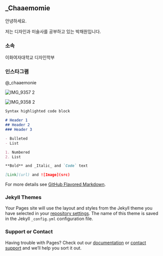 ## _Chaaemomie

안녕하세요. 

저는 디자인과 미술사를 공부하고 있는 박채원입니다.

### 소속

이화여자대학교 디자인학부

### 인스타그램

@_chaaemonie

![IMG_9357 2](https://user-images.githubusercontent.com/90588548/133020981-857835a7-0dda-4ec9-8873-d5bf8c830363.jpg)

![IMG_9358 2](https://user-images.githubusercontent.com/90588548/133020990-2aef191e-8326-459f-8b5b-76703c1bba37.jpg)



```markdown
Syntax highlighted code block

# Header 1
## Header 2
### Header 3

- Bulleted
- List

1. Numbered
2. List

**Bold** and _Italic_ and `Code` text

[Link](url) and ![Image](src)
```

For more details see [GitHub Flavored Markdown](https://guides.github.com/features/mastering-markdown/).

### Jekyll Themes

Your Pages site will use the layout and styles from the Jekyll theme you have selected in your [repository settings](https://github.com/chaaemonie/chaaemonie.github.io/settings/pages). The name of this theme is saved in the Jekyll `_config.yml` configuration file.

### Support or Contact

Having trouble with Pages? Check out our [documentation](https://docs.github.com/categories/github-pages-basics/) or [contact support](https://support.github.com/contact) and we’ll help you sort it out.
